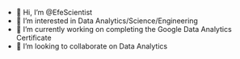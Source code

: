- 👋 Hi, I’m @EfeScientist
- 👀 I’m interested in Data Analytics/Science/Engineering
- 🌱 I’m currently working on completing the Google Data Analytics Certificate
- 💞️ I’m looking to collaborate on Data Analytics

<!---
EfeScientist/EfeScientist is a ✨ special ✨ repository because its `README.md` (this file) appears on your GitHub profile.
You can click the Preview link to take a look at your changes.
--->
